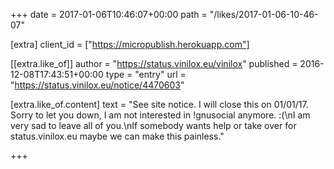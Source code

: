 +++
date = 2017-01-06T10:46:07+00:00
path = "/likes/2017-01-06-10-46-07"

[extra]
client_id = ["https://micropublish.herokuapp.com"]

[[extra.like_of]]
author = "https://status.vinilox.eu/vinilox"
published = 2016-12-08T17:43:51+00:00
type = "entry"
url = "https://status.vinilox.eu/notice/4470603"

[extra.like_of.content]
text = "See site notice. I will close this on 01/01/17. Sorry to let you down, I am not interested in !gnusocial anymore. :(\nI am very sad to leave all of you.\nIf somebody wants help or take over for status.vinilox.eu maybe we can make this painless."

+++

